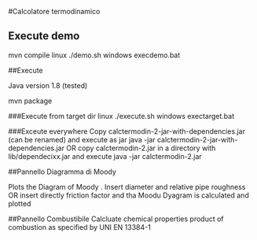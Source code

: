 #Calcolatore termodinamico

## Execute demo
mvn compile
linux
  ./demo.sh
windows
 execdemo.bat


##Execute

Java version 1.8 (tested)

mvn package

###Execute from target dir
linux
  ./execute.sh
windows
 exectarget.bat

###Exceute everywhere
Copy calctermodin-2-jar-with-dependencies.jar (can be renamed) and execute as jar
  java -jar calctermodin-2-jar-with-dependencies.jar
OR
copy calctermodin-2.jar in a directory with lib/dependecixx.jar and execute
  java -jar calctermodin-2.jar

##Pannello Diagramma di Moody

Plots the Diagram of Moody .
Insert diameter and relative pipe roughness
OR
insert directly friction factor and tha Moodu Dyagram is calculated and plotted


##Pannello Combustibile
Calcluate chemical properties product of combustion as specified by UNI EN 13384-1

